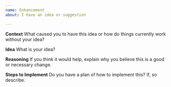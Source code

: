 ```yaml
---
name: Enhancement
about: I have an idea or suggestion

---
```


**Context** 
What caused you to have this idea or how do things currently work without your idea?

**Idea**
What is your idea?

**Reasoning**
If you think it would help, explain why you believe this is a good or necessary change.

**Steps to Implement**
Do you have a plan of how to implement this? If, so describe.
